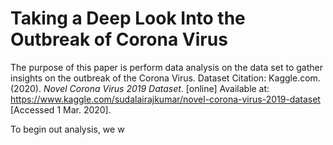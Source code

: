 
# Taking a Deep Look Into the Outbreak of Corona Virus
The purpose of this paper is perform data analysis on the data set to gather insights on the outbreak of the Corona Virus.
Dataset Citation:
Kaggle.com. (2020). _Novel Corona Virus 2019 Dataset_. [online] Available at: https://www.kaggle.com/sudalairajkumar/novel-corona-virus-2019-dataset [Accessed 1 Mar. 2020].




To begin out analysis, we w
<!--stackedit_data:
eyJoaXN0b3J5IjpbLTE0Nzk3OTM3OTUsMTA1NzA3ODY3N119
-->